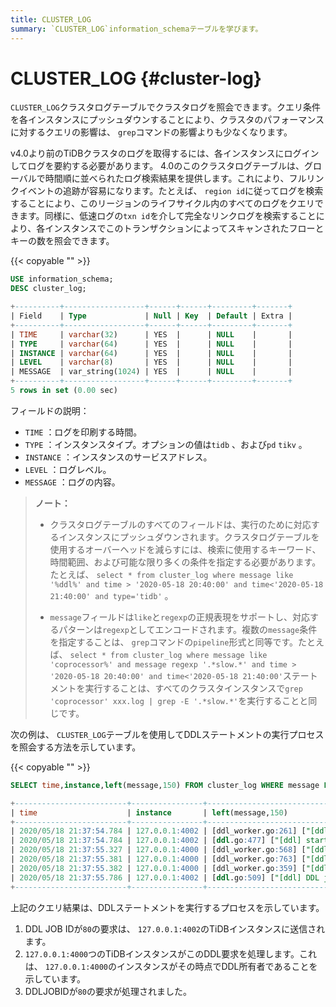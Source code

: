 ```yaml
---
title: CLUSTER_LOG
summary: `CLUSTER_LOG`information_schemaテーブルを学びます。
---
```


# CLUSTER_LOG {#cluster-log}

`CLUSTER_LOG`クラスタログテーブルでクラスタログを照会できます。クエリ条件を各インスタンスにプッシュダウンすることにより、クラスタのパフォーマンスに対するクエリの影響は、 `grep`コマンドの影響よりも少なくなります。

v4.0より前のTiDBクラスタのログを取得するには、各インスタンスにログインしてログを要約する必要があります。 4.0のこのクラスタログテーブルは、グローバルで時間順に並べられたログ検索結果を提供します。これにより、フルリンクイベントの追跡が容易になります。たとえば、 `region id`に従ってログを検索することにより、このリージョンのライフサイクル内のすべてのログをクエリできます。同様に、低速ログの`txn id`を介して完全なリンクログを検索することにより、各インスタンスでこのトランザクションによってスキャンされたフローとキーの数を照会できます。

{{< copyable "" >}}

```sql
USE information_schema;
DESC cluster_log;
```

```sql
+----------+------------------+------+------+---------+-------+
| Field    | Type             | Null | Key  | Default | Extra |
+----------+------------------+------+------+---------+-------+
| TIME     | varchar(32)      | YES  |      | NULL    |       |
| TYPE     | varchar(64)      | YES  |      | NULL    |       |
| INSTANCE | varchar(64)      | YES  |      | NULL    |       |
| LEVEL    | varchar(8)       | YES  |      | NULL    |       |
| MESSAGE  | var_string(1024) | YES  |      | NULL    |       |
+----------+------------------+------+------+---------+-------+
5 rows in set (0.00 sec)
```

フィールドの説明：

-   `TIME` ：ログを印刷する時間。
-   `TYPE` ：インスタンスタイプ。オプションの値は`tidb` 、および`pd` `tikv` 。
-   `INSTANCE` ：インスタンスのサービスアドレス。
-   `LEVEL` ：ログレベル。
-   `MESSAGE` ：ログの内容。

> **ノート：**
>
> -   クラスタログテーブルのすべてのフィールドは、実行のために対応するインスタンスにプッシュダウンされます。クラスタログテーブルを使用するオーバーヘッドを減らすには、検索に使用するキーワード、時間範囲、および可能な限り多くの条件を指定する必要があります。たとえば、 `select * from cluster_log where message like '%ddl%' and time > '2020-05-18 20:40:00' and time<'2020-05-18 21:40:00' and type='tidb'` 。
>
> -   `message`フィールドは`like`と`regexp`の正規表現をサポートし、対応するパターンは`regexp`としてエンコードされます。複数の`message`条件を指定することは、 `grep`コマンドの`pipeline`形式と同等です。たとえば、 `select * from cluster_log where message like 'coprocessor%' and message regexp '.*slow.*' and time > '2020-05-18 20:40:00' and time<'2020-05-18 21:40:00'`ステートメントを実行することは、すべてのクラスタインスタンスで`grep 'coprocessor' xxx.log | grep -E '.*slow.*'`を実行することと同じです。

次の例は、 `CLUSTER_LOG`テーブルを使用してDDLステートメントの実行プロセスを照会する方法を示しています。

{{< copyable "" >}}

```sql
SELECT time,instance,left(message,150) FROM cluster_log WHERE message LIKE '%ddl%job%ID.80%' AND type='tidb' AND time > '2020-05-18 20:40:00' AND time < '2020-05-18 21:40:00'
```

```sql
+-------------------------+----------------+--------------------------------------------------------------------------------------------------------------------------------------------------------+
| time                    | instance       | left(message,150)                                                                                                                                      |
+-------------------------+----------------+--------------------------------------------------------------------------------------------------------------------------------------------------------+
| 2020/05/18 21:37:54.784 | 127.0.0.1:4002 | [ddl_worker.go:261] ["[ddl] add DDL jobs"] ["batch count"=1] [jobs="ID:80, Type:create table, State:none, SchemaState:none, SchemaID:1, TableID:79, Ro |
| 2020/05/18 21:37:54.784 | 127.0.0.1:4002 | [ddl.go:477] ["[ddl] start DDL job"] [job="ID:80, Type:create table, State:none, SchemaState:none, SchemaID:1, TableID:79, RowCount:0, ArgLen:1, start |
| 2020/05/18 21:37:55.327 | 127.0.0.1:4000 | [ddl_worker.go:568] ["[ddl] run DDL job"] [worker="worker 1, tp general"] [job="ID:80, Type:create table, State:none, SchemaState:none, SchemaID:1, Ta |
| 2020/05/18 21:37:55.381 | 127.0.0.1:4000 | [ddl_worker.go:763] ["[ddl] wait latest schema version changed"] [worker="worker 1, tp general"] [ver=70] ["take time"=50.809848ms] [job="ID:80, Type: |
| 2020/05/18 21:37:55.382 | 127.0.0.1:4000 | [ddl_worker.go:359] ["[ddl] finish DDL job"] [worker="worker 1, tp general"] [job="ID:80, Type:create table, State:synced, SchemaState:public, SchemaI |
| 2020/05/18 21:37:55.786 | 127.0.0.1:4002 | [ddl.go:509] ["[ddl] DDL job is finished"] [jobID=80]                                                                                                  |
+-------------------------+----------------+--------------------------------------------------------------------------------------------------------------------------------------------------------+
```

上記のクエリ結果は、DDLステートメントを実行するプロセスを示しています。

1.  DDL JOB IDが`80`の要求は、 `127.0.0.1:4002`のTiDBインスタンスに送信されます。
2.  `127.0.0.1:4000`つのTiDBインスタンスがこのDDL要求を処理します。これは、 `127.0.0.1:4000`のインスタンスがその時点でDDL所有者であることを示しています。
3.  DDLJOBIDが`80`の要求が処理されました。

